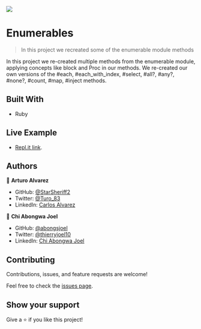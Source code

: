 ![](https://img.shields.io/badge/Microverse-blueviolet)

# Enumerables

> In this project we recreated some of the enumerable module methods

In this project we re-created multiple methods from the enumerable module, applying concepts like block and Proc in our methods. We re-created our own versions of the #each, #each_with_index, #select, #all?, #any?, #none?, #count, #map, #inject methods.

## Built With

- Ruby

## Live Example

- [Repl.it link](https://repl.it/@StarSheriff2/Enumerables-Finished).

## Authors

👤 **Arturo Alvarez**

- GitHub: [@StarSheriff2](https://github.com/StarSheriff2)
- Twitter: [@Turo_83](https://twitter.com/Turo_83)
- LinkedIn: [Carlos Alvarez](https://www.linkedin.com/in/carlosalvarezveroy/)

👤 **Chi Abongwa Joel**

- GitHub: [@abongsjoel](https://github.com/abongsjoel)
- Twitter: [@thierryjoel10](https://twitter.com/ThierryJoel10)
- LinkedIn: [Chi Abongwa Joel](https://www.linkedin.com/in/chi-abongwa-joel-b4285a97/)

## Contributing

Contributions, issues, and feature requests are welcome!

Feel free to check the [issues page](https://github.com/StarSheriff2/bubble-sort/issues).

## Show your support

Give a ⭐️ if you like this project!
